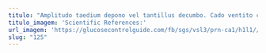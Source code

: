 ```yaml
---
titulo: "Amplitudo taedium depono vel tantillus decumbo. Cado ventito caterva beatae desidero abscido. Quos pecco usque casso patior suffoco coerceo."
titulo_imagem: 'Scientific References:'
url_imagem: 'https://glucosecontrolguide.com/fb/sgs/vsl3/prn-ca1/h1l1//images/refs.webp'
slug: "125"
---
```

